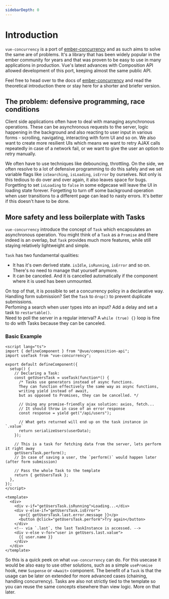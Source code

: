 ```yaml
---
sidebarDepth: 0
---
```


# Introduction

`vue-concurrency` is a port of <a href="http://ember-concurrency.com/docs/introduction" target="_blank">ember-concurrency</a> and as such aims to solve the same are of problems. It's a library that has been widely popular in the ember community for years and that was proven to be easy to use in many applications in production. Vue's latest advances with Composition API allowed development of this port, keeping almost the same public API.

Feel free to head over to the docs of <a href="http://ember-concurrency.com/docs/introduction" target="_blank">ember-concurrency</a> and read the theoretical introduction there or stay here for a shorter and briefer version.

## The problem: defensive programming, race conditions

Client side applications often have to deal with managing asynchronous operations. These can be asynchronous requests to the server, logic happening in the background and also reacting to user input in various forms - scrolling, navigating, interacting with form UI and so on. We also want to create more resilient UIs which means we want to retry AJAX calls repeatedly in case of a network fail, or we want to give the user an option to retry manually.

We often have to use techniques like debouncing, throttling. On the side, we often resolve to a lot of defensive programming to do this safely and we set variable flags like `isSearching`, `isLoading`, `isError` by ourselves. Not only is this tedious to do over and over again, it also leaves space for bugs. Forgetting to set `isLoading` to `false` in some edgecase will leave the UI in loading state forever. Forgetting to turn off some background operation when user transitions to a different page can lead to nasty errors. It's better if this doesn't have to be done.

## More safety and less boilerplate with Tasks

`vue-concurrency` introduce the concept of `Task` which encapsulates an asynchronous operation.
You might think of a `Task` as a `Promise` and there indeed is an overlap, but `Task` provides much more features, while still staying relatively lightweight and simple.

`Task` has two fundamental qualities:

- It has it's own derived state. `isIdle`, `isRunning`, `isError` and so on. There's no need to manage that yourself anymore.
- It can be canceled. And it is cancelled automatically if the component where it is used has been unmounted.

On top of that, it is possible to set a concurrency policy in a declarative way.  
Handling form submission? Set the `Task` to `drop()` to prevent duplicate submissions.  
Perfoming a search when user types into an input? Add a delay and set a task to `restartable()`.  
Need to poll the server in a regular interval? A `while (true) {}` loop is fine to do with Tasks because they can be canceled.

### Basic Example

```vue
<script lang="ts">
import { defineComponent } from "@vue/composition-api";
import useTask from "vue-concurrency";

export default defineComponent({
  setup() {
    // Declaring a Task:
    const getUsersTask = useTask(function*() {
      /* Tasks use generators instead of async functions.
      They can function effectively the same way as async functions,
      writing yield instead of await,
      but as opposed to Promises, they can be cancelled. */

      // Using any promise-friendly ajax solution: axios, fetch...
      // It should throw in case of an error response
      const response = yield get("/api/users");

      // What gets returned will end up on the task instance in `.value`
      return serializeUsers(userData);
    });

    // This is a task for fetching data from the server, lets perform it right away
    getUsersTask.perform();
    // In case of saving a user, the `perform()` would happen later (after form submission)

    // Pass the whole Task to the template
    return { getUsersTask };
  },
});
</script>

<template>
  <div>
    <div v-if="getUsersTask.isRunning">Loading...</div>
    <div v-else-if="getUsersTask.isError">
      <p>{{ getUsersTask.last.error.message }}</p>
      <button @click="getUsersTask.perform">Try again</button>
    </div>
    <!-- via `.last`, the last TaskInstance is accessed. -->
    <div v-else v-for="user in getUsers.last.value">
      {{ user.name }}
    </div>
  </div>
</template>
```

So this is a quick peek on what `vue-concurrency` can do. For this usecase it would be also easy to use other solutions, such as a simple `usePromise` hook, new `Suspense` or `<Await>` component. The benefit of a `Task` is that the usage can be later on extended for more advanced cases (chaining, handling concurrency). Tasks are also not strictly tied to the template so you can reuse the same concepts elsewhere than view logic. More on that later.
